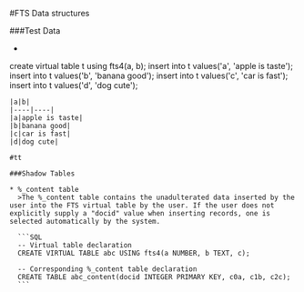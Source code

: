 #FTS Data structures

###Test Data

  * ```SQL
  create virtual table t using fts4(a, b);
  insert into t values('a', 'apple is taste');
  insert into t values('b', 'banana good');
  insert into t values('c', 'car is fast');
  insert into t values('d', 'dog cute');
  ```
  |a|b|
  |----|----|
  |a|apple is taste|
  |b|banana good|
  |c|car is fast|
  |d|dog cute|
  
#tt

###Shadow Tables

  * %_content table
    >The %_content table contains the unadulterated data inserted by the user into the FTS virtual table by the user. If the user does not explicitly supply a "docid" value when inserting records, one is selected automatically by the system.
    
    ```SQL
    -- Virtual table declaration
    CREATE VIRTUAL TABLE abc USING fts4(a NUMBER, b TEXT, c);
    
    -- Corresponding %_content table declaration
    CREATE TABLE abc_content(docid INTEGER PRIMARY KEY, c0a, c1b, c2c);
    ```
  
